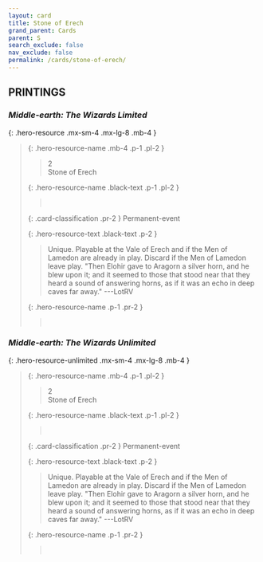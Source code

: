 ```yaml
---
layout: card
title: Stone of Erech
grand_parent: Cards
parent: S
search_exclude: false
nav_exclude: false
permalink: /cards/stone-of-erech/
---
```


## PRINTINGS


### _Middle-earth: The Wizards Limited_

{: .hero-resource .mx-sm-4 .mx-lg-8 .mb-4 }
> {: .hero-resource-name .mb-4 .p-1 .pl-2 }
> > <div class="card-mp">2</div>
> > <div class="card-name">Stone of Erech</div>
>
> {: .hero-resource-name .black-text .p-1 .pl-2 }
> > &nbsp;
>
> {: .card-classification .pr-2 }
> Permanent-event
>
> {: .hero-resource-text .black-text .p-2 }
> > Unique. Playable at the Vale of Erech and if the Men of Lamedon are already in play. Discard if the Men of Lamedon leave play.  "Then Elohir gave to Aragorn a silver horn, and he blew upon it; and it seemed to those that stood near that they heard a sound of answering horns, as if it was an echo in deep caves far away." ---LotRV 
> 
> {: .hero-resource-name .p-1 .pr-2 }
> > <div class="card-shield"></div>
> > <div class="card-corruption">&nbsp;</div>

### _Middle-earth: The Wizards Unlimited_

{: .hero-resource-unlimited .mx-sm-4 .mx-lg-8 .mb-4 }
> {: .hero-resource-name .mb-4 .p-1 .pl-2 }
> > <div class="card-mp">2</div>
> > <div class="card-name">Stone of Erech</div>
>
> {: .hero-resource-name .black-text .p-1 .pl-2 }
> > &nbsp;
>
> {: .card-classification .pr-2 }
> Permanent-event
>
> {: .hero-resource-text .black-text .p-2 }
> > Unique. Playable at the Vale of Erech and if the Men of Lamedon are already in play. Discard if the Men of Lamedon leave play.  "Then Elohir gave to Aragorn a silver horn, and he blew upon it; and it seemed to those that stood near that they heard a sound of answering horns, as if it was an echo in deep caves far away." ---LotRV 
> 
> {: .hero-resource-name .p-1 .pr-2 }
> > <div class="card-shield"></div>
> > <div class="card-corruption">&nbsp;</div>
